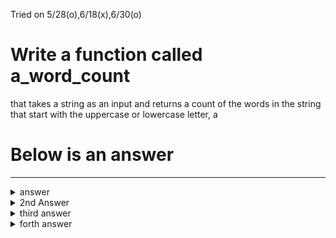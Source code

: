 Tried on 5/28(o),6/18(x),6/30(o)

# Write a function called a_word_count
that takes a string as an input and returns a count of the words in the string that start with the uppercase or lowercase letter, a

# Below is an answer
---

<details>
  <summary>answer</summary>
  
  ```py
  #1st Answer
  #define the function
  def a_word_counter(sentence):

    #counter set to 0
    count = 0

    #every a_word in 'sentence' string
    for a_word in sentence:

      #if a_word.lower is equal to "a"
      if a_word.lower() == "a":

        count += 1

    return count

  print(a_word_counter("AbracabrA"))                  #4
  ```
</details>

<details>
  <summary>2nd Answer</summary>
  
  ```py
  #define the function
  def a_word_counter(sentence):

    count = 0
    for a_word in sentence:

      #if a_word is equal to "a"
      if a_word == "a":
        count += 1

      #if a_word is equal to "A"  
      elif a_word == "A":
        count += 1
    return count

  print(a_word_counter("AbracabrA"))              #4

  ```
</details>

<details>
  <summary>third answer</summary>
  
  ```py
  def a_count(yes):
      count = 0
      for a in yes:

         #we can use or to count either 'a' or 'A'
         if a == "a" or a == "A":
             count += 1
      return count




  print(a_count("SALDNladasmalkdlamdk"))               #5
  ```
</details>

<details>
  <summary>forth answer</summary>
  
  ```py
  def a_word_count(word):
      count = 0
      for a_word in word.lower():
          if a_word == "a":
              count += 1
      return count
  ```
</details>
